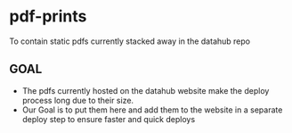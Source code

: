 # pdf-prints
To contain static pdfs currently stacked away in the datahub repo

## GOAL
- The pdfs currently hosted on the datahub website make the deploy process long due to their size.
- Our Goal is to put them here and add them to the website in a separate deploy step to ensure faster and quick deploys
